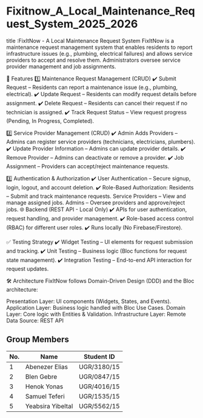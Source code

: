 # Fixitnow_A_Local_Maintenance_Request_System_2025_2026
title :FixItNow - A Local Maintenance Request System
FixItNow is a maintenance request management system that enables residents to report infrastructure issues (e.g., plumbing, electrical failures) and allows service providers to accept and resolve them. Administrators oversee service provider management and job assignments.

🚀 Features 
1️⃣ Maintenance Request Management (CRUD)
✔️ Submit Request – Residents can report a maintenance issue (e.g., plumbing, electrical).
✔️ Update Request – Residents can modify request details before assignment.
✔️ Delete Request – Residents can cancel their request if no technician is assigned.
✔️ Track Request Status – View request progress (Pending, In Progress, Completed).

2️⃣ Service Provider Management (CRUD)
✔️ Admin Adds Providers – Admins can register service providers (technicians, electricians, plumbers).
✔️ Update Provider Information – Admins can update provider details.
✔️ Remove Provider – Admins can deactivate or remove a provider.
✔️ Job Assignment – Providers can accept/reject maintenance requests.

3️⃣ Authentication & Authorization
✔️ User Authentication – Secure signup, login, logout, and account deletion.
✔️ Role-Based Authorization:
     Residents – Submit and track maintenance requests.
     Service Providers – View and manage assigned jobs.
     Admins – Oversee providers and approve/reject jobs.
🌐 Backend (REST API - Local Only)
✔️ APIs for user authentication, request handling, and provider management.
✔️ Role-based access control (RBAC) for different user roles.
✔️ Runs locally  (No Firebase/Firestore).

✅ Testing Strategy
✔️ Widget Testing – UI elements for request submission and tracking.
✔️ Unit Testing – Business logic (Bloc functions for request state management).
✔️ Integration Testing – End-to-end API interaction for request updates.

🛠 Architecture
FixItNow follows Domain-Driven Design (DDD) and the Bloc architecture:

Presentation Layer: UI components (Widgets, States, and Events).
Application Layer: Business logic handled with Bloc Use Cases.
Domain Layer: Core logic with Entities & Validation.
Infrastructure Layer: Remote Data Source: REST API

## Group Members

| No. | Name               | Student ID   |
|---- |------------------ |-------------|
| 1   | Abenezer Elias    | UGR/3180/15 |
| 2   | Blen Gebre        | UGR/0847/15 |
| 3   | Henok Yonas       | UGR/4016/15 |
| 4   | Samuel Teferi     | UGR/1535/15 |
| 5   | Yeabsira Yibeltal | UGR/5562/15 |

